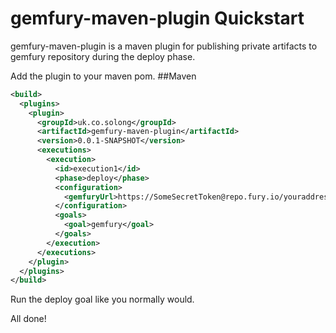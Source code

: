 # gemfury-maven-plugin Quickstart
gemfury-maven-plugin is a maven plugin for publishing private artifacts to gemfury repository during the deploy phase.

Add the plugin to your maven pom.
##Maven
```xml
<build>
  <plugins>
    <plugin>
      <groupId>uk.co.solong</groupId>
      <artifactId>gemfury-maven-plugin</artifactId>
      <version>0.0.1-SNAPSHOT</version>
      <executions>
        <execution>
          <id>execution1</id>
          <phase>deploy</phase>
          <configuration>
            <gemfuryUrl>https://SomeSecretToken@repo.fury.io/youraddress/</gemfuryUrl>
          </configuration>
          <goals>
            <goal>gemfury</goal>
          </goals>
        </execution>
      </executions>
    </plugin>
  </plugins>
</build>
```

Run the deploy goal like you normally would.

All done!
